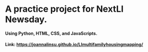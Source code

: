 # A practice project for NextLI Newsday.
#### Using Python, HTML, CSS, and JavaScripts. 
#### Link: https://joannalinsu.github.io/LImultifamilyhousingmapping/
